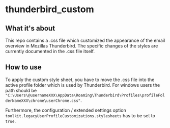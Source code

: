 # thunderbird_custom
## What it's about
This repo contains a .css file which customized the appearance of the email overview in Mozillas Thunderbird.
The specific changes of the styles are currently documented in the .css file itself.

## How to use
To apply the custom style sheet, you have to move the .css file into the active profile folder which is used by Thunderbird.
For windows users the path should be `"C:\Users\@usernameXXX\AppData\Roaming\Thunderbird\Profiles\profileFolderNameXXX\chrome\userChrome.css"`.

Furthermore, the configuration / extended settings option `toolkit.legacyUserProfileCustomizations.stylesheets` has to be set to `true`.
